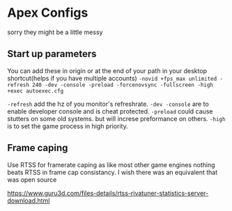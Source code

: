 # Apex Configs
sorry they might be a little messy

## Start up parameters
You can add these in origin or at the end of your path in your desktop shortcut(helps if you have multiple accounts)
```-novid +fps_max unlimited -refresh 240 -dev -console -preload -forcenovsync -fullscreen -high +exec autoexec.cfg```

```-refresh``` add the hz of you monitor's refreshrate.
```-dev -console``` are to enable developer console and is cheat protected.
```-preload``` could cause stutters on some old systems. but will increse preformance on others.
```-high``` is to set the game process in high priority.

## Frame caping

Use RTSS for framerate caping as like most other game engines nothing beats RTSS in frame cap consistancy. I wish there was an equivalent that was open source

https://www.guru3d.com/files-details/rtss-rivatuner-statistics-server-download.html
